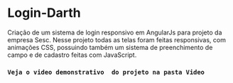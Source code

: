# Login-Darth
Criação de um sistema de login responsivo em AngularJs para projeto da empresa Sesc. Nesse projeto todas as telas foram feitas responsivas, com animações CSS, possuindo também um sistema de preenchimento de campo e de cadastro feitas com JavaScript.

### ```Veja o video demonstrativo  do projeto na pasta Video```
